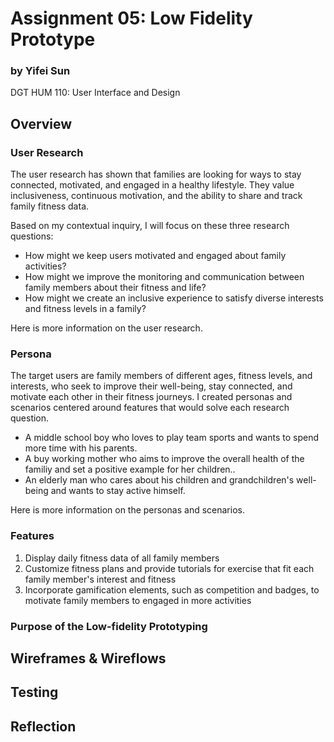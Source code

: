 # Assignment 05: Low Fidelity Prototype

### by Yifei Sun
DGT HUM 110: User Interface and Design

## Overview

### User Research

The user research has shown that families are looking for ways to stay connected, motivated, and engaged in a healthy lifestyle. They value inclusiveness, continuous motivation, and the ability to share and track family fitness data.

Based on my contextual inquiry, I will focus on these three research questions:

- How might we keep users motivated and engaged about family activities?
- How might we improve the monitoring and communication between family members about their fitness and life?
- How might we create an inclusive experience to satisfy diverse interests and fitness levels in a family?

Here is more information on the user research.

### Persona

The target users are family members of different ages, fitness levels, and interests, who seek to improve their well-being, stay connected, and motivate each other in their fitness journeys. I created personas and scenarios centered around features that would solve each research question.

- A middle school boy who loves to play team sports and wants to spend more time with his parents.
- A buy working mother who aims to improve the overall health of the familiy and set a positive example for her children..
- An elderly man who cares about his children and grandchildren's well-being and wants to stay active himself.

Here is more information on the personas and scenarios.

### Features
1. Display daily fitness data of all family members
2. Customize fitness plans and provide tutorials for exercise that fit each family member's interest and fitness
3. Incorporate gamification elements, such as competition and badges, to motivate family members to engaged in more activities

### Purpose of the Low-fidelity Prototyping

## Wireframes & Wireflows

## Testing

## Reflection
